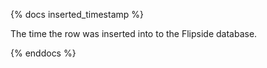 {% docs inserted_timestamp %}

The time the row was inserted into to the Flipside database. 

{% enddocs %}